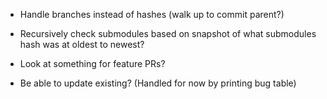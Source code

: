 ﻿- Handle branches instead of hashes (walk up to commit parent?)
- Recursively check submodules based on snapshot of what submodules hash was at oldest to newest?

- Look at something for feature PRs?

- Be able to update existing? (Handled for now by printing bug table)
